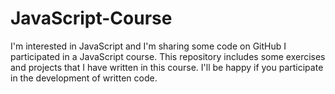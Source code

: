 # JavaScript-Course
I'm interested in JavaScript and I'm sharing some code on GitHub
I participated in a JavaScript course. This repository includes some exercises and projects that I have written in this course.
I'll be happy if you participate in the development of written code.
